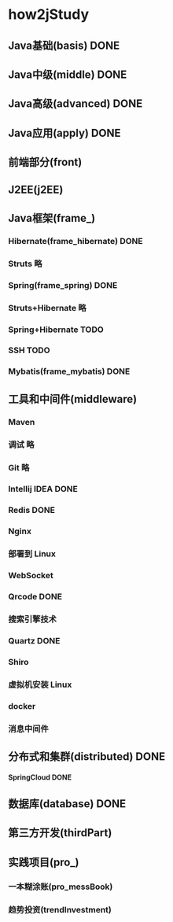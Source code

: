 # how2jStudy

## Java基础(basis) DONE

## Java中级(middle) DONE

## Java高级(advanced) DONE

## Java应用(apply) DONE

## 前端部分(front)

## J2EE(j2EE)

## Java框架(frame_)

### Hibernate(frame_hibernate) DONE

### Struts 略

### Spring(frame_spring) DONE 

### Struts+Hibernate 略

### Spring+Hibernate TODO

### SSH TODO

###

###

### Mybatis(frame_mybatis) DONE


## 工具和中间件(middleware)

### Maven

### 调试 略

### Git 略

### Intellij IDEA DONE

### Redis DONE

### Nginx

### 部署到 Linux

### WebSocket

### Qrcode DONE

### 搜索引擎技术

### Quartz DONE

### Shiro

### 虚拟机安装 Linux

### docker

### 消息中间件

## 分布式和集群(distributed) DONE

#### SpringCloud DONE

## 数据库(database) DONE

## 第三方开发(thirdPart)

## 实践项目(pro_)

### 一本糊涂账(pro_messBook)

### 趋势投资(trendInvestment)